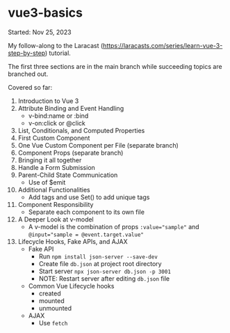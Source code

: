 # vue3-basics

Started: Nov 25, 2023

My follow-along to the Laracast (https://laracasts.com/series/learn-vue-3-step-by-step) tutorial. 

The first three sections are in the main branch while succeeding topics are branched out.

Covered so far:
1. Introduction to Vue 3
2. Attribute Binding and Event Handling
    * v-bind:name or :bind
    * v-on:click or @click
3. List, Conditionals, and Computed Properties
4. First Custom Component
5. One Vue Custom Component per File (separate branch)
6. Component Props (separate branch)
7. Bringing it all together
8. Handle a Form Submission
9. Parent-Child State Communication
    * Use of $emit
10. Additional Functionalities
    * Add tags and use Set() to add unique tags
11. Component Responsibility
    * Separate each component to its own file
12. A Deeper Look at v-model
    * A v-model is the combination of props `:value="sample"` and `@input="sample = @event.target.value"`
13. Lifecycle Hooks, Fake APIs, and AJAX
    * Fake API
      - Run `npm install json-server --save-dev`
      - Create file `db.json` at project root directory
      - Start server `npx json-server db.json -p 3001`
      - NOTE: Restart server after editing `db.json` file
    * Common Vue Lifecycle hooks
      - created
      - mounted
      - unmounted
    * AJAX
      - Use  `fetch` 